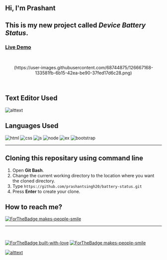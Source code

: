 ## Hi, I'm Prashant
## This is my new project called **_Device Battery Status_**. 

### [Live Demo](https://prashantsingh20.github.io/battery-status/public/index.html)

<br>

<p align="center">
(https://user-images.githubusercontent.com/68744875/126667168-133581fb-6b15-42ea-be90-37fed17d6c28.png)
</p>


<br>


## Text Editor Used
![alttext](https://img.shields.io/badge/Visual_Studio_Code-0078D4?style=for-the-badge&logo=visual%20studio%20code&logoColor=white)

## Languages Used
<p float="left">

 ![html](https://img.shields.io/badge/HTML5-E34F26?style=for-the-badge&logo=html5&logoColor=white)
 ![css](https://img.shields.io/badge/CSS3-1572B6?style=for-the-badge&logo=css3&logoColor=white)
 ![js](https://img.shields.io/badge/JavaScript-323330?style=for-the-badge&logo=javascript&logoColor=F7DF1E)
![node](https://img.shields.io/badge/Node.js-43853D?style=for-the-badge&logo=node.js&logoColor=white)
![ex](https://img.shields.io/badge/Express.js-404D59?style=for-the-badge)
![bootstrap](https://img.shields.io/badge/Bootstrap-563D7C?style=for-the-badge&logo=bootstrap&logoColor=white)



</p>
 <hr>


 ## Cloning this repositary using command line
 1. Open **Git Bash**.
 1. Change the current working directory to the location where you want the cloned directory.
 1. Type `https://github.com/prashantsingh20/battery-status.git`
 1. Press **Enter** to create your clone.



 ## How to reach me?
 [ ![ForTheBadge makes-people-smile](https://img.shields.io/badge/Gmail-D14836?style=for-the-badge&logo=gmail&logoColor=white)](mailto:prashantsingh.prashant20@gmail.com)
 <hr>
 <br>
 <p float="left">

[![ForTheBadge built-with-love](https://forthebadge.com/images/badges/built-with-love.svg)](https://github.com/prashantsingh20)
[ ![ForTheBadge makes-people-smile](https://forthebadge.com/images/badges/makes-people-smile.svg)](https://github.com/prashantsingh20)

</p>

[![alttext](https://img.shields.io/badge/GitHub-100000?style=for-the-badge&logo=github&logoColor=white)](https://github.com/prashantsingh20)
